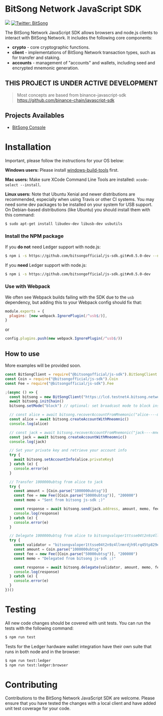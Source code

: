 # BitSong Network JavaScript SDK

<p>
<img src="https://img.shields.io/badge/version-0.4.0--dev-yellow.svg" />
<a href="https://twitter.com/bitsongofficial">
<img alt="Twitter: BitSong" src="https://img.shields.io/twitter/follow/bitsongofficial.svg?style=social"  target="_blank" />
</a>
</p>

The BitSong Network JavaScript SDK allows browsers and node.js clients to
interact with BitSong Network. It includes the following core components:

- **crypto** - core cryptographic functions.
- **client** - implementations of BitSong Network transaction types, such as for
  transfer and staking.
- **accounts** - management of "accounts" and wallets, including seed and
  encrypted mnemonic generation.

## THIS PROJECT IS UNDER ACTIVE DEVELOPMENT

> Most concepts are based from binance-javascript-sdk
> https://github.com/binance-chain/javascript-sdk

## Projects Availables

- [BitSong Console](https://console.bitsong.network)

# Installation

Important, please follow the instructions for your OS below:

**Windows users:** Please install
[windows-build-tools](https://www.npmjs.com/package/windows-build-tools) first.

**Mac users:** Make sure XCode Command Line Tools are installed:
`xcode-select --install`.

**Linux users:** Note that Ubuntu Xenial and newer distributions are
recommended, especially when using Travis or other CI systems. You may need some
dev packages to be installed on your system for USB support. On Debian-based
distributions (like Ubuntu) you should install them with this command:

```bash
$ sudo apt-get install libudev-dev libusb-dev usbutils
```

### Install the NPM package

If you **do not** need Ledger support with node.js:

```bash
$ npm i -s https://github.com/bitsongofficial/js-sdk.git#v0.5.0-dev --no-optional
```

If you **need** Ledger support with node.js:

```bash
$ npm i -s https://github.com/bitsongofficial/js-sdk.git#v0.5.0-dev
```

### Use with Webpack

We often see Webpack builds failing with the SDK due to the `usb` dependency,
but adding this to your Webpack config should fix that:

```js
module.exports = {
  plugins: [new webpack.IgnorePlugin(/^usb$/)],
}
```

or

```js
config.plugins.push(new webpack.IgnorePlugin(/^usb$/))
```

## How to use

More examples will be provided soon.

```js
const BitSongClient = require("@bitsongofficial/js-sdk").BitSongClient
const Coin = require("@bitsongofficial/js-sdk").Coin
const Fee = require("@bitsongofficial/js-sdk").Fee

;(async () => {
  const bitsong = new BitSongClient("https://lcd.testnet4.bitsong.network")
  await bitsong.initChain()
  bitsong.setMode("block") // optional: set broadcast mode to block instead of sync

  // const alice = await bitsong.recoverAccountFromMnemonic("alice----mnemonic")
  const alice = await bitsong.createAccountWithMneomnic()
  console.log(alice)

  // const jack = await bitsong.recoverAccountFromMnemonic("jack----mnemonic")
  const jack = await bitsong.createAccountWithMneomnic()
  console.log(jack)

  // Set your private key and retrieve your account info
  try {
    await bitsong.setAccountInfo(alice.privateKey)
  } catch (e) {
    console.error(e)
  }

  // Transfer 1000000ubtsg from alice to jack
  try {
    const amount = [Coin.parse("1000000ubtsg")]
    const fee = new Fee([Coin.parse("50000ubtsg")], "200000")
    const memo = "Sent from bitsong js-sdk ;)"

    const response = await bitsong.send(jack.address, amount, memo, fee)
    console.log(response)
  } catch (e) {
    console.error(e)
  }

  // Delegate 1000000ubtsg from alice to bitsongvaloper1ttsse04t2n9z4llnmrdjh9lrq45tp829evxmy4
  try {
    const validator = "bitsongvaloper1ttsse04t2n9z4llnmrdjh9lrq45tp829evxmy4"
    const amount = Coin.parse("1000000ubtsg")
    const fee = new Fee([Coin.parse("50000ubtsg")], "200000")
    const memo = "Delegated from bitsong js-sdk ;)"

    const response = await bitsong.delegate(validator, amount, memo, fee)
    console.log(response)
  } catch (e) {
    console.error(e)
  }
})()
```

# Testing

All new code changes should be covered with unit tests. You can run the tests
with the following command:

```bash
$ npm run test
```

Tests for the Ledger hardware wallet integration have their own suite that runs
in both node and in the browser:

```bash
$ npm run test:ledger
$ npm run test:ledger:browser
```

# Contributing

Contributions to the BitSong Network JavaScript SDK are welcome. Please ensure
that you have tested the changes with a local client and have added unit test
coverage for your code.
